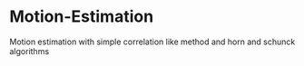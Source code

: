 # Motion-Estimation
Motion estimation with simple correlation like method and horn and schunck algorithms
